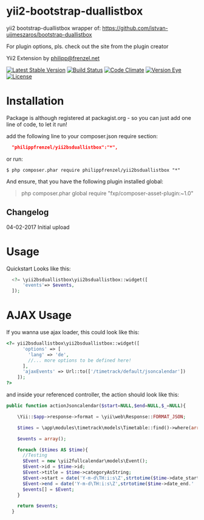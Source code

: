 # yii2-bootstrap-duallistbox
yii2 bootstrap-duallistbox wrapper of:
https://github.com/istvan-ujjmeszaros/bootstrap-duallistbox

For plugin options, pls. check out the site from the plugin creator

Yii2 Extension by <philipp@frenzel.net>

[![Latest Stable Version](https://poser.pugx.org/philippfrenzel/yii2bsduallistbox/v/stable.svg)](https://packagist.org/packages/philippfrenzel/yii2bsduallistbox)
[![Build Status](https://travis-ci.org/philippfrenzel/yii2-bootstrap-duallistbox.svg?branch=master)](https://travis-ci.org/philippfrenzel/yii2-bootstrap-duallistbox)
[![Code Climate](https://codeclimate.com/github/philippfrenzel/yii2-bootstrap-duallistbox.png)](https://codeclimate.com/github/philippfrenzel/yii2-bootstrap-duallistbox)
[![Version Eye](https://www.versioneye.com/php/philippfrenzel:yii2bsduallistbox/badge.svg)](https://www.versioneye.com/php/philippfrenzel:yii2bsduallistbox)
[![License](https://poser.pugx.org/philippfrenzel/yii2bsduallistbox/license.svg)](https://packagist.org/packages/philippfrenzel/yii2bsduallistbox)

Installation
============
Package is although registered at packagist.org - so you can just add one line of code, to let it run!

add the following line to your composer.json require section:
```json
  "philippfrenzel/yii2bsduallistbox":"*",
```

or run:
```
$ php composer.phar require philippfrenzel/yii2bsduallistbox "*"
```

And ensure, that you have the following plugin installed global:

> php composer.phar global require "fxp/composer-asset-plugin:~1.0"

Changelog
---------

04-02-2017 Initial upload

Usage
=====

Quickstart Looks like this:

```php
  <?= \yii2bsduallistbox\yii2bsduallistbox::widget([
      'events'=> $events,
  ]);
```

AJAX Usage
==========
If you wanna use ajax loader, this could look like this:

```php
<?= yii2bsduallistbox\yii2bsduallistbox::widget([
      'options' => [
        'lang' => 'de',
        //... more options to be defined here!
      ],
      'ajaxEvents' => Url::to(['/timetrack/default/jsoncalendar'])
    ]);
?>
```

and inside your referenced controller, the action should look like this:

```php
public function actionJsoncalendar($start=NULL,$end=NULL,$_=NULL){

    \Yii::$app->response->format = \yii\web\Response::FORMAT_JSON;

    $times = \app\modules\timetrack\models\Timetable::find()->where(array('category'=>\app\modules\timetrack\models\Timetable::CAT_TIMETRACK))->all();

    $events = array();

    foreach ($times AS $time){
      //Testing
      $Event = new \yii2fullcalendar\models\Event();
      $Event->id = $time->id;
      $Event->title = $time->categoryAsString;
      $Event->start = date('Y-m-d\TH:i:s\Z',strtotime($time->date_start.' '.$time->time_start));
      $Event->end = date('Y-m-d\TH:i:s\Z',strtotime($time->date_end.' '.$time->time_end));
      $events[] = $Event;
    }

    return $events;
  }
```
